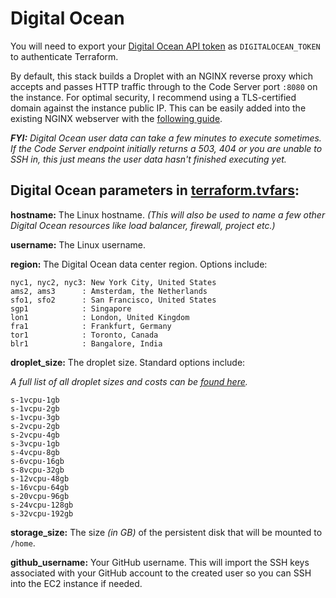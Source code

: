 # Digital Ocean
You will need to export your [Digital Ocean API token](https://www.digitalocean.com/docs/api/create-personal-access-token/) as `DIGITALOCEAN_TOKEN` to authenticate Terraform.

By default, this stack builds a Droplet with an NGINX reverse proxy which accepts and passes HTTP traffic through to the Code Server port `:8080` on the instance. For optimal security, I recommend using a TLS-certified domain against the instance public IP. This can be easily added into the existing NGINX webserver with the [following guide](https://www.scaleway.com/en/docs/how-to-configure-nginx-reverse-proxy/#-Adding-TLS-to-your-Nginx-Reverse-Proxy-using-Lets-Encrypt).

_**FYI:** Digital Ocean user data can take a few minutes to execute sometimes. If the Code Server endpoint initially returns a 503, 404 or you are unable to SSH in, this just means the user data hasn't finished executing yet._

## Digital Ocean parameters in [terraform.tvfars](terraform.tfvars):

**hostname:** The Linux hostname. *(This will also be used to name a few other Digital Ocean resources like load balancer, firewall, project etc.)*

**username:** The Linux username.

**region:** The Digital Ocean data center region. Options include:

    nyc1, nyc2, nyc3: New York City, United States
    ams2, ams3      : Amsterdam, the Netherlands
    sfo1, sfo2      : San Francisco, United States
    sgp1            : Singapore
    lon1            : London, United Kingdom
    fra1            : Frankfurt, Germany
    tor1            : Toronto, Canada
    blr1            : Bangalore, India

**droplet_size:** The droplet size. Standard options include:

*A full list of all droplet sizes and costs can be [found here](https://slugs.do-api.dev/).*

    s-1vcpu-1gb
    s-1vcpu-2gb
    s-1vcpu-3gb
    s-2vcpu-2gb
    s-2vcpu-4gb
    s-3vcpu-1gb
    s-4vcpu-8gb
    s-6vcpu-16gb
    s-8vcpu-32gb
    s-12vcpu-48gb
    s-16vcpu-64gb
    s-20vcpu-96gb
    s-24vcpu-128gb
    s-32vcpu-192gb

**storage_size:** The size *(in GB)* of the persistent disk that will be mounted to `/home`.

**github_username:** Your GitHub username. This will import the SSH keys associated with your GitHub account to the created user so you can SSH into the EC2 instance if needed.